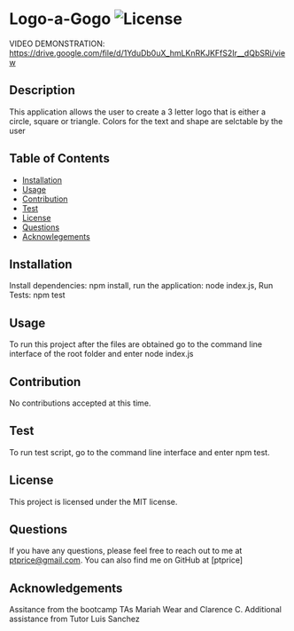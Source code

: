 
# Logo-a-Gogo ![License](https://img.shields.io/badge/License-MIT-blue.svg) 
VIDEO DEMONSTRATION: https://drive.google.com/file/d/1YduDb0uX_hmLKnRKJKFfS2Ir__dQbSRi/view

## Description
This application allows the user to create a 3 letter logo that is either a circle, square or triangle. Colors for the text and shape are selctable by the user
## Table of Contents
* [Installation](#installation)
* [Usage](#usage)
* [Contribution](#contribution)
* [Test](#test)
* [License](#license)
* [Questions](#questions)
* [Acknowlegements](#acknowlegements)

## Installation
Install dependencies: npm install, run the application: node index.js, Run Tests: npm test
## Usage
To run this project after the files are obtained go to the command line interface of  the root folder and  enter node index.js
## Contribution
No contributions accepted at this time.
## Test
To run test script, go to the command line interface and enter npm test.
## License
This project is licensed under the MIT license.
## Questions
If you have any questions, please feel free to reach out to me at ptprice@gmail.com. You can also find me on GitHub at [ptprice]
## Acknowledgements
Assitance from the bootcamp TAs Mariah Wear and Clarence C. Additional assistance from Tutor Luis Sanchez
